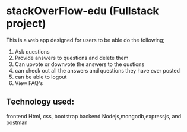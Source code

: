 # stackOverFlow-edu (Fullstack project)
This is a web app designed for users to be able do the following;
  1. Ask questions
  2. Provide answers to questions and delete them
  3. Can upvote or downvote the answers to the qustions 
  4. can check out all the answers and questions they have ever posted 
  5. can be able to logout
  6. View FAQ's
## Technology used:
 frontend
    Html, css, bootstrap
  backend
     Nodejs,mongodb,expressjs, and postman
